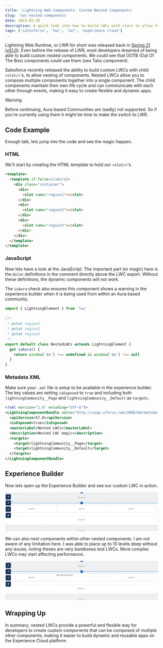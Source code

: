 ```yaml
---
title: 'Lightning Web Components: Custom Nested Components'
slug: 'lwc-nested-components'
date: 2023-03-20
description: A quick look into how to build LWCs with slots to allow for nesting of LWCs
tags: ['salesforce', 'lwc', 'lwr', 'experience cloud']
---
```


Lightning Web Runtime, or LWR for short was released back in [Spring 21 (v51.0)](https://help.salesforce.com/s/articleView?id=release-notes.rn_experiences_developers_lwr.htm&release=230&type=5). Even before the release of LWR, most developers dreamed of being able to build custom nested components. We could see that OOTB (Out Of The Box) components could use them (see Tabs component).

Salesforce recently released the ability to build custom LWCs with child `<slot/>`'s, to allow nesting of components. Nested LWCs allow you to compose multiple components together into a single component. The child components maintain their own life cycle and can communicate with each other through events, making it easy to create flexible and dynamic apps.

> [!warning]
> Before continuing, Aura based Communities are (sadly) not supported. So if you're currently using them it might be time to make the switch to LWR.

## Code Example

Enough talk, lets jump into the code and see the magic happen.

### HTML

We'll start by creating the HTML template to hold our `<slot/>`'s.

```html
<template>
  <template if:false={isAura}>
    <div class="container">
      <div>
        <slot name="region1"></slot>
      </div>
      <div>
        <slot name="region2"></slot>
      </div>
      <div>
        <slot name="region3"></slot>
      </div>
    </div>
  </template>
</template>
```

### JavaScript

Now lets have a look at the JavaScript. The important part (or magic) here is the `@slot` definitions in the comment directly above the LWC export. Without these definitions, the dynamic components will not work.

The `isAura` check also ensures this component shows a warning in the experience builder when it is being used from within an Aura based community.

```javascript
import { LightningElement } from 'lwc'

/**
 * @slot region1
 * @slot region2
 * @slot region3
 */
export default class NestedLWCs extends LightningElement {
  get isAura() {
    return window['$A'] !== undefined && window['$A'] !== null
  }
}
```

### Metadata XML

Make sure your `.xml` file is setup to be available in the experience builder. The key values are setting `isExposed` to `true` and including both `lightningCommunity__Page` and `lightningCommunity__Default` as `targets`.

```xml
<?xml version="1.0" encoding="UTF-8"?>
<LightningComponentBundle xmlns="http://soap.sforce.com/2006/04/metadata">
  <apiVersion>57.0</apiVersion>
  <isExposed>true</isExposed>
  <masterLabel>Nested LWCs</masterLabel>
  <description>Nested LWC magic</description>
  <targets>
    <target>lightningCommunity__Page</target>
    <target>lightningCommunity__Default</target>
  </targets>
</LightningComponentBundle>
```

## Experience Builder

Now lets open up the Experience Builder and see our custom LWC in action.

![Experience Builder: Dragging our custom LWC onto the page](./nested-lwc-1.gif)

We can also nest components within other nested components. I am not aware of any limitation here. I was able to place up to 10 levels deep without any issues, noting theses are very barebones test LWCs. More complex LWCs may start affecting performance.

![Experience Builder: Dragging our custom LWC onto the page](./nested-lwc-2.gif)

## Wrapping Up

In summary, nested LWCs provide a powerful and flexible way for developers to create custom components that can be composed of multiple other components, making it easier to build dynamic and reusable apps on the Experience Cloud platform.